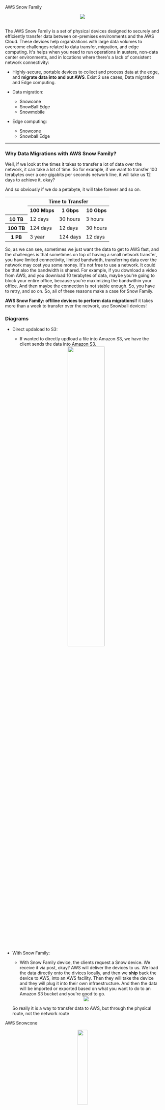 AWS Snow Family

<div align="center">
  <img src="https://thumbs2.imgbox.com/5c/94/COU1p1I7_t.png">
</div>
<br/>

The AWS Snow Family is a set of physical devices designed to securely and efficiently transfer data between on-premises environments and the AWS Cloud. These devices help organizations with large data volumes to overcome challenges related to data transfer, migration, and edge computing. It's helps when you need to run operations in austere, non-data center environments, and in locations where there's a lack of consistent network connectivity:

- Highly-secure, portable devices to collect and process data at the edge, and <b>migrate data into and out AWS</b>. Exist 2 use cases, Data migration and Edge computing.

- Data migration:
  - Snowcone
  - SnowBall Edge
  - Snowmobile   


- Edge computing:
  - Snowcone
  - Snowball Edge

<hr/>

### Why Data Migrations with AWS Snow Family?

Well, if we look at the times it takes to transfer a lot of data over the network, it can take a lot of time. So for example, if we want to transfer 100 terabytes over a one gigabits per seconds network line, it will take us 12 days to achieve it, okay?

And so obviously if we do a petabyte, it will take forever and so on. 

<div align="center">
<table>
  <tr>
    <th rowspan=2></th>
    <th colspan=3>Time to Transfer</th>
  </tr>
  <tr>
    <th>100 Mbps</th>
    <th>1 Gbps</th>
    <th>10 Gbps</th>
  </tr>
  <tr>
    <th>
      10 TB
    </th>
    <td>
      12 days
    </td>
    <td>
      30 hours
    </td>
    <td>
      3 hours
    </td>
  </tr>
  <tr>
    <th>
      100 TB
    </th>
    <td>
      124 days
    </td>
    <td>
      12 days
    </td>
    <td>
      30 hours
    </td>
  </tr>
  <tr>
    <th>
      1 PB
    </th>
    <td>
      3 year
    </td>
    <td>
      124 days
    </td>
    <td>
      12 days
    </td>
  </tr>
</table>
</div>

So, as we can see, sometimes we just want the data to get to AWS fast, and the challenges is that sometimes on top of having a small network transfer, 
you have limited connectivity, limited bandwidth, transferring data over the network may cost you some money. It's not free to use a network. It could be that also the bandwidth is shared. For example, if you download a video from AWS, and you download 10 terabytes of data, maybe you're going to block your entire office, because you're maximizing the bandwithin your office. And then maybe the connection is not stable enough. So, you have to retry, and so on. So, all of these reasons make a case for Snow Family.

<b>AWS Snow Family: offiline devices to perform data migrations</b>If it takes more than a week to transfer over the network, use Snowball devices!


### Diagrams

- Direct updaload to S3:
  - If wanted to directly updload a file into Amazon S3, we have the client sends the data into Amazon S3.
  <div align="center">
    <img src="https://thumbs2.imgbox.com/e7/e7/Ih9IrkFy_t.png" width="50%">
  </div>

- With Snow Family:
  - With Snow Family device, the clients request a Snow device. We receive it via post, okay? AWS will deliver the devices to us. We load the data directly onto the divices locally, and then we <b>ship</b> back the device to AWS, into an AWS facility. Then they will take the device and they will plug it into their own infraestructure. And then the data will be imported or exported based on what you want to do to an Amazon S3 bucket and you're good to go.
   <div align="center">
    <img src="https://thumbs2.imgbox.com/9d/dd/WHpoBWQI_t.png">
  </div>
 
    So really it is a way to transfer data to AWS, but through the physical route, not the network route

AWS Snowcone
<div align="center">
  <img src="https://mms.businesswire.com/media/20200617005657/en/799138/4/4440824_AWS_Snowcone_E_Ink_Label.jpg" width="25%">
</div>
<br/>


AWS Snowball
<div align="center">
  <img src="https://www.ktexperts.com/wp-content/uploads/2019/11/Snowball-closed-600w.png" width="25%">
</div>
<br/>


AWS Snowmobile
<div align="center">
  <img src="https://d1.awsstatic.com/products/Snow/Snowmobile_11082016_09_SO1_534x300.2a5a5677ec9c098f2c4fa915a620e5fd2baed5a4.2a5a5677ec9c098f2c4fa915a620e5fd2baed5a4.png" width="50%">
</div>
<br/>
